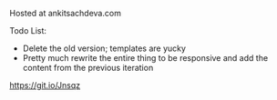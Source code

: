 Hosted at ankitsachdeva.com

Todo List:
- Delete the old version; templates are yucky
- Pretty much rewrite the entire thing to be responsive and add the content from the previous iteration

https://git.io/Jnsqz
